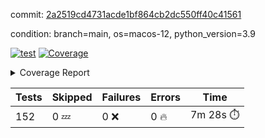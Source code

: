commit: [2a2519cd4731acde1bf864cb2dc550ff40c41561](https://github.com/rcmdnk/homebrew-file/tree/2a2519cd4731acde1bf864cb2dc550ff40c41561)

condition: branch=main, os=macos-12, python_version=3.9

[![test](https://github.com/rcmdnk/homebrew-file/actions/workflows/test.yml/badge.svg)](https://github.com/rcmdnk/homebrew-file/actions/runs/6918130843)
<a href="https://github.com/rcmdnk/homebrew-file/blob/2a2519cd4731acde1bf864cb2dc550ff40c41561/README.md"><img alt="Coverage" src="https://img.shields.io/badge/Coverage-54%25-orange.svg" /></a><details><summary>Coverage Report </summary><table><tr><th>File</th><th>Stmts</th><th>Miss</th><th>Cover</th><th>Missing</th></tr><tbody><tr><td colspan="5"><b>bin</b></td></tr><tr><td>&nbsp; &nbsp;<a href="https://github.com/rcmdnk/homebrew-file/blob/2a2519cd4731acde1bf864cb2dc550ff40c41561/bin/brew-file">brew-file</a></td><td>1886</td><td>869</td><td>54%</td><td><a href="https://github.com/rcmdnk/homebrew-file/blob/2a2519cd4731acde1bf864cb2dc550ff40c41561/bin/brew-file#L43-L58">43&ndash;58</a>, <a href="https://github.com/rcmdnk/homebrew-file/blob/2a2519cd4731acde1bf864cb2dc550ff40c41561/bin/brew-file#L63-L65">63&ndash;65</a>, <a href="https://github.com/rcmdnk/homebrew-file/blob/2a2519cd4731acde1bf864cb2dc550ff40c41561/bin/brew-file#L154">154</a>, <a href="https://github.com/rcmdnk/homebrew-file/blob/2a2519cd4731acde1bf864cb2dc550ff40c41561/bin/brew-file#L178">178</a>, <a href="https://github.com/rcmdnk/homebrew-file/blob/2a2519cd4731acde1bf864cb2dc550ff40c41561/bin/brew-file#L271">271</a>, <a href="https://github.com/rcmdnk/homebrew-file/blob/2a2519cd4731acde1bf864cb2dc550ff40c41561/bin/brew-file#L290">290</a>, <a href="https://github.com/rcmdnk/homebrew-file/blob/2a2519cd4731acde1bf864cb2dc550ff40c41561/bin/brew-file#L356">356</a>, <a href="https://github.com/rcmdnk/homebrew-file/blob/2a2519cd4731acde1bf864cb2dc550ff40c41561/bin/brew-file#L359-L362">359&ndash;362</a>, <a href="https://github.com/rcmdnk/homebrew-file/blob/2a2519cd4731acde1bf864cb2dc550ff40c41561/bin/brew-file#L376-L381">376&ndash;381</a>, <a href="https://github.com/rcmdnk/homebrew-file/blob/2a2519cd4731acde1bf864cb2dc550ff40c41561/bin/brew-file#L419-L424">419&ndash;424</a>, <a href="https://github.com/rcmdnk/homebrew-file/blob/2a2519cd4731acde1bf864cb2dc550ff40c41561/bin/brew-file#L436">436</a>, <a href="https://github.com/rcmdnk/homebrew-file/blob/2a2519cd4731acde1bf864cb2dc550ff40c41561/bin/brew-file#L439">439</a>, <a href="https://github.com/rcmdnk/homebrew-file/blob/2a2519cd4731acde1bf864cb2dc550ff40c41561/bin/brew-file#L644">644</a>, <a href="https://github.com/rcmdnk/homebrew-file/blob/2a2519cd4731acde1bf864cb2dc550ff40c41561/bin/brew-file#L646">646</a>, <a href="https://github.com/rcmdnk/homebrew-file/blob/2a2519cd4731acde1bf864cb2dc550ff40c41561/bin/brew-file#L648">648</a>, <a href="https://github.com/rcmdnk/homebrew-file/blob/2a2519cd4731acde1bf864cb2dc550ff40c41561/bin/brew-file#L665-L669">665&ndash;669</a>, <a href="https://github.com/rcmdnk/homebrew-file/blob/2a2519cd4731acde1bf864cb2dc550ff40c41561/bin/brew-file#L682-L687">682&ndash;687</a>, <a href="https://github.com/rcmdnk/homebrew-file/blob/2a2519cd4731acde1bf864cb2dc550ff40c41561/bin/brew-file#L697">697</a>, <a href="https://github.com/rcmdnk/homebrew-file/blob/2a2519cd4731acde1bf864cb2dc550ff40c41561/bin/brew-file#L713">713</a>, <a href="https://github.com/rcmdnk/homebrew-file/blob/2a2519cd4731acde1bf864cb2dc550ff40c41561/bin/brew-file#L717-L721">717&ndash;721</a>, <a href="https://github.com/rcmdnk/homebrew-file/blob/2a2519cd4731acde1bf864cb2dc550ff40c41561/bin/brew-file#L739-L753">739&ndash;753</a>, <a href="https://github.com/rcmdnk/homebrew-file/blob/2a2519cd4731acde1bf864cb2dc550ff40c41561/bin/brew-file#L846-L861">846&ndash;861</a>, <a href="https://github.com/rcmdnk/homebrew-file/blob/2a2519cd4731acde1bf864cb2dc550ff40c41561/bin/brew-file#L889">889</a>, <a href="https://github.com/rcmdnk/homebrew-file/blob/2a2519cd4731acde1bf864cb2dc550ff40c41561/bin/brew-file#L900-L901">900&ndash;901</a>, <a href="https://github.com/rcmdnk/homebrew-file/blob/2a2519cd4731acde1bf864cb2dc550ff40c41561/bin/brew-file#L909">909</a>, <a href="https://github.com/rcmdnk/homebrew-file/blob/2a2519cd4731acde1bf864cb2dc550ff40c41561/bin/brew-file#L922-L927">922&ndash;927</a>, <a href="https://github.com/rcmdnk/homebrew-file/blob/2a2519cd4731acde1bf864cb2dc550ff40c41561/bin/brew-file#L931-L933">931&ndash;933</a>, <a href="https://github.com/rcmdnk/homebrew-file/blob/2a2519cd4731acde1bf864cb2dc550ff40c41561/bin/brew-file#L937-L940">937&ndash;940</a>, <a href="https://github.com/rcmdnk/homebrew-file/blob/2a2519cd4731acde1bf864cb2dc550ff40c41561/bin/brew-file#L1033-L1035">1033&ndash;1035</a>, <a href="https://github.com/rcmdnk/homebrew-file/blob/2a2519cd4731acde1bf864cb2dc550ff40c41561/bin/brew-file#L1038">1038</a>, <a href="https://github.com/rcmdnk/homebrew-file/blob/2a2519cd4731acde1bf864cb2dc550ff40c41561/bin/brew-file#L1044">1044</a>, <a href="https://github.com/rcmdnk/homebrew-file/blob/2a2519cd4731acde1bf864cb2dc550ff40c41561/bin/brew-file#L1064-L1067">1064&ndash;1067</a>, <a href="https://github.com/rcmdnk/homebrew-file/blob/2a2519cd4731acde1bf864cb2dc550ff40c41561/bin/brew-file#L1129">1129</a>, <a href="https://github.com/rcmdnk/homebrew-file/blob/2a2519cd4731acde1bf864cb2dc550ff40c41561/bin/brew-file#L1158">1158</a>, <a href="https://github.com/rcmdnk/homebrew-file/blob/2a2519cd4731acde1bf864cb2dc550ff40c41561/bin/brew-file#L1191">1191</a>, <a href="https://github.com/rcmdnk/homebrew-file/blob/2a2519cd4731acde1bf864cb2dc550ff40c41561/bin/brew-file#L1194">1194</a>, <a href="https://github.com/rcmdnk/homebrew-file/blob/2a2519cd4731acde1bf864cb2dc550ff40c41561/bin/brew-file#L1206">1206</a>, <a href="https://github.com/rcmdnk/homebrew-file/blob/2a2519cd4731acde1bf864cb2dc550ff40c41561/bin/brew-file#L1208">1208</a>, <a href="https://github.com/rcmdnk/homebrew-file/blob/2a2519cd4731acde1bf864cb2dc550ff40c41561/bin/brew-file#L1239">1239</a>, <a href="https://github.com/rcmdnk/homebrew-file/blob/2a2519cd4731acde1bf864cb2dc550ff40c41561/bin/brew-file#L1243">1243</a>, <a href="https://github.com/rcmdnk/homebrew-file/blob/2a2519cd4731acde1bf864cb2dc550ff40c41561/bin/brew-file#L1247-L1250">1247&ndash;1250</a>, <a href="https://github.com/rcmdnk/homebrew-file/blob/2a2519cd4731acde1bf864cb2dc550ff40c41561/bin/brew-file#L1252-L1255">1252&ndash;1255</a>, <a href="https://github.com/rcmdnk/homebrew-file/blob/2a2519cd4731acde1bf864cb2dc550ff40c41561/bin/brew-file#L1284-L1298">1284&ndash;1298</a>, <a href="https://github.com/rcmdnk/homebrew-file/blob/2a2519cd4731acde1bf864cb2dc550ff40c41561/bin/brew-file#L1303-L1306">1303&ndash;1306</a>, <a href="https://github.com/rcmdnk/homebrew-file/blob/2a2519cd4731acde1bf864cb2dc550ff40c41561/bin/brew-file#L1309-L1315">1309&ndash;1315</a>, <a href="https://github.com/rcmdnk/homebrew-file/blob/2a2519cd4731acde1bf864cb2dc550ff40c41561/bin/brew-file#L1320">1320</a>, <a href="https://github.com/rcmdnk/homebrew-file/blob/2a2519cd4731acde1bf864cb2dc550ff40c41561/bin/brew-file#L1328">1328</a>, <a href="https://github.com/rcmdnk/homebrew-file/blob/2a2519cd4731acde1bf864cb2dc550ff40c41561/bin/brew-file#L1334-L1339">1334&ndash;1339</a>, <a href="https://github.com/rcmdnk/homebrew-file/blob/2a2519cd4731acde1bf864cb2dc550ff40c41561/bin/brew-file#L1350-L1372">1350&ndash;1372</a>, <a href="https://github.com/rcmdnk/homebrew-file/blob/2a2519cd4731acde1bf864cb2dc550ff40c41561/bin/brew-file#L1400">1400</a>, <a href="https://github.com/rcmdnk/homebrew-file/blob/2a2519cd4731acde1bf864cb2dc550ff40c41561/bin/brew-file#L1416-L1423">1416&ndash;1423</a>, <a href="https://github.com/rcmdnk/homebrew-file/blob/2a2519cd4731acde1bf864cb2dc550ff40c41561/bin/brew-file#L1428-L1444">1428&ndash;1444</a>, <a href="https://github.com/rcmdnk/homebrew-file/blob/2a2519cd4731acde1bf864cb2dc550ff40c41561/bin/brew-file#L1449-L1453">1449&ndash;1453</a>, <a href="https://github.com/rcmdnk/homebrew-file/blob/2a2519cd4731acde1bf864cb2dc550ff40c41561/bin/brew-file#L1467-L1514">1467&ndash;1514</a>, <a href="https://github.com/rcmdnk/homebrew-file/blob/2a2519cd4731acde1bf864cb2dc550ff40c41561/bin/brew-file#L1517-L1548">1517&ndash;1548</a>, <a href="https://github.com/rcmdnk/homebrew-file/blob/2a2519cd4731acde1bf864cb2dc550ff40c41561/bin/brew-file#L1553-L1587">1553&ndash;1587</a>, <a href="https://github.com/rcmdnk/homebrew-file/blob/2a2519cd4731acde1bf864cb2dc550ff40c41561/bin/brew-file#L1592-L1673">1592&ndash;1673</a>, <a href="https://github.com/rcmdnk/homebrew-file/blob/2a2519cd4731acde1bf864cb2dc550ff40c41561/bin/brew-file#L1676-L1685">1676&ndash;1685</a>, <a href="https://github.com/rcmdnk/homebrew-file/blob/2a2519cd4731acde1bf864cb2dc550ff40c41561/bin/brew-file#L1698">1698</a>, <a href="https://github.com/rcmdnk/homebrew-file/blob/2a2519cd4731acde1bf864cb2dc550ff40c41561/bin/brew-file#L1703">1703</a>, <a href="https://github.com/rcmdnk/homebrew-file/blob/2a2519cd4731acde1bf864cb2dc550ff40c41561/bin/brew-file#L1708-L1747">1708&ndash;1747</a>, <a href="https://github.com/rcmdnk/homebrew-file/blob/2a2519cd4731acde1bf864cb2dc550ff40c41561/bin/brew-file#L1751-L1860">1751&ndash;1860</a>, <a href="https://github.com/rcmdnk/homebrew-file/blob/2a2519cd4731acde1bf864cb2dc550ff40c41561/bin/brew-file#L1870-L1882">1870&ndash;1882</a>, <a href="https://github.com/rcmdnk/homebrew-file/blob/2a2519cd4731acde1bf864cb2dc550ff40c41561/bin/brew-file#L1886">1886</a>, <a href="https://github.com/rcmdnk/homebrew-file/blob/2a2519cd4731acde1bf864cb2dc550ff40c41561/bin/brew-file#L1895-L1975">1895&ndash;1975</a>, <a href="https://github.com/rcmdnk/homebrew-file/blob/2a2519cd4731acde1bf864cb2dc550ff40c41561/bin/brew-file#L1983-L2028">1983&ndash;2028</a>, <a href="https://github.com/rcmdnk/homebrew-file/blob/2a2519cd4731acde1bf864cb2dc550ff40c41561/bin/brew-file#L2031-L2038">2031&ndash;2038</a>, <a href="https://github.com/rcmdnk/homebrew-file/blob/2a2519cd4731acde1bf864cb2dc550ff40c41561/bin/brew-file#L2042-L2043">2042&ndash;2043</a>, <a href="https://github.com/rcmdnk/homebrew-file/blob/2a2519cd4731acde1bf864cb2dc550ff40c41561/bin/brew-file#L2048-L2092">2048&ndash;2092</a>, <a href="https://github.com/rcmdnk/homebrew-file/blob/2a2519cd4731acde1bf864cb2dc550ff40c41561/bin/brew-file#L2101-L2137">2101&ndash;2137</a>, <a href="https://github.com/rcmdnk/homebrew-file/blob/2a2519cd4731acde1bf864cb2dc550ff40c41561/bin/brew-file#L2140-L2146">2140&ndash;2146</a>, <a href="https://github.com/rcmdnk/homebrew-file/blob/2a2519cd4731acde1bf864cb2dc550ff40c41561/bin/brew-file#L2150-L2158">2150&ndash;2158</a>, <a href="https://github.com/rcmdnk/homebrew-file/blob/2a2519cd4731acde1bf864cb2dc550ff40c41561/bin/brew-file#L2180-L2181">2180&ndash;2181</a>, <a href="https://github.com/rcmdnk/homebrew-file/blob/2a2519cd4731acde1bf864cb2dc550ff40c41561/bin/brew-file#L2185">2185</a>, <a href="https://github.com/rcmdnk/homebrew-file/blob/2a2519cd4731acde1bf864cb2dc550ff40c41561/bin/brew-file#L2196-L2197">2196&ndash;2197</a>, <a href="https://github.com/rcmdnk/homebrew-file/blob/2a2519cd4731acde1bf864cb2dc550ff40c41561/bin/brew-file#L2207-L2376">2207&ndash;2376</a>, <a href="https://github.com/rcmdnk/homebrew-file/blob/2a2519cd4731acde1bf864cb2dc550ff40c41561/bin/brew-file#L2382-L2537">2382&ndash;2537</a>, <a href="https://github.com/rcmdnk/homebrew-file/blob/2a2519cd4731acde1bf864cb2dc550ff40c41561/bin/brew-file#L2565">2565</a>, <a href="https://github.com/rcmdnk/homebrew-file/blob/2a2519cd4731acde1bf864cb2dc550ff40c41561/bin/brew-file#L2590">2590</a>, <a href="https://github.com/rcmdnk/homebrew-file/blob/2a2519cd4731acde1bf864cb2dc550ff40c41561/bin/brew-file#L2667">2667</a>, <a href="https://github.com/rcmdnk/homebrew-file/blob/2a2519cd4731acde1bf864cb2dc550ff40c41561/bin/brew-file#L2672-L2683">2672&ndash;2683</a>, <a href="https://github.com/rcmdnk/homebrew-file/blob/2a2519cd4731acde1bf864cb2dc550ff40c41561/bin/brew-file#L2694">2694</a>, <a href="https://github.com/rcmdnk/homebrew-file/blob/2a2519cd4731acde1bf864cb2dc550ff40c41561/bin/brew-file#L2707-L2715">2707&ndash;2715</a>, <a href="https://github.com/rcmdnk/homebrew-file/blob/2a2519cd4731acde1bf864cb2dc550ff40c41561/bin/brew-file#L2732">2732</a>, <a href="https://github.com/rcmdnk/homebrew-file/blob/2a2519cd4731acde1bf864cb2dc550ff40c41561/bin/brew-file#L2738">2738</a>, <a href="https://github.com/rcmdnk/homebrew-file/blob/2a2519cd4731acde1bf864cb2dc550ff40c41561/bin/brew-file#L2742-L2753">2742&ndash;2753</a>, <a href="https://github.com/rcmdnk/homebrew-file/blob/2a2519cd4731acde1bf864cb2dc550ff40c41561/bin/brew-file#L2766">2766</a>, <a href="https://github.com/rcmdnk/homebrew-file/blob/2a2519cd4731acde1bf864cb2dc550ff40c41561/bin/brew-file#L2778">2778</a>, <a href="https://github.com/rcmdnk/homebrew-file/blob/2a2519cd4731acde1bf864cb2dc550ff40c41561/bin/brew-file#L2780-L2784">2780&ndash;2784</a>, <a href="https://github.com/rcmdnk/homebrew-file/blob/2a2519cd4731acde1bf864cb2dc550ff40c41561/bin/brew-file#L2788-L2791">2788&ndash;2791</a>, <a href="https://github.com/rcmdnk/homebrew-file/blob/2a2519cd4731acde1bf864cb2dc550ff40c41561/bin/brew-file#L2794-L2797">2794&ndash;2797</a>, <a href="https://github.com/rcmdnk/homebrew-file/blob/2a2519cd4731acde1bf864cb2dc550ff40c41561/bin/brew-file#L2800-L2808">2800&ndash;2808</a>, <a href="https://github.com/rcmdnk/homebrew-file/blob/2a2519cd4731acde1bf864cb2dc550ff40c41561/bin/brew-file#L2837-L2844">2837&ndash;2844</a>, <a href="https://github.com/rcmdnk/homebrew-file/blob/2a2519cd4731acde1bf864cb2dc550ff40c41561/bin/brew-file#L2855-L2862">2855&ndash;2862</a>, <a href="https://github.com/rcmdnk/homebrew-file/blob/2a2519cd4731acde1bf864cb2dc550ff40c41561/bin/brew-file#L2943-L2945">2943&ndash;2945</a>, <a href="https://github.com/rcmdnk/homebrew-file/blob/2a2519cd4731acde1bf864cb2dc550ff40c41561/bin/brew-file#L2966">2966</a>, <a href="https://github.com/rcmdnk/homebrew-file/blob/2a2519cd4731acde1bf864cb2dc550ff40c41561/bin/brew-file#L2972">2972</a>, <a href="https://github.com/rcmdnk/homebrew-file/blob/2a2519cd4731acde1bf864cb2dc550ff40c41561/bin/brew-file#L2983-L3595">2983&ndash;3595</a>, <a href="https://github.com/rcmdnk/homebrew-file/blob/2a2519cd4731acde1bf864cb2dc550ff40c41561/bin/brew-file#L3599">3599</a></td></tr><tr><td><b>TOTAL</b></td><td><b>1886</b></td><td><b>869</b></td><td><b>54%</b></td><td>&nbsp;</td></tr></tbody></table></details>

| Tests | Skipped | Failures | Errors | Time |
| ----- | ------- | -------- | -------- | ------------------ |
| 152 | 0 :zzz: | 0 :x: | 0 :fire: | 7m 28s :stopwatch: |

